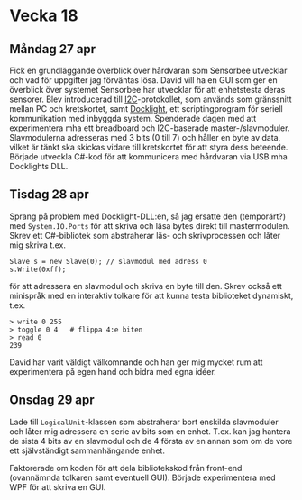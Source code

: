 # Vecka 18

## Måndag 27 apr

Fick en grundläggande överblick över hårdvaran som Sensorbee utvecklar och vad för uppgifter jag förväntas lösa. David vill ha en GUI som ger en överblick över systemet Sensorbee har utvecklar för att enhetstesta deras sensorer. Blev introducerad till [I2C](https://en.wikipedia.org/wiki/I%C2%B2C)-protokollet, som används som gränssnitt mellan PC och kretskortet, samt [Docklight](https://docklight.de/), ett scriptingprogram för seriell kommunikation med inbyggda system. Spenderade dagen med att experimentera mha ett breadboard och I2C-baserade master-/slavmoduler. Slavmodulerna adresseras med 3 bits (0 till 7) och håller en byte av data, vilket är tänkt ska skickas vidare till kretskortet för att styra dess beteende. Började utveckla C#-kod för att kommunicera med hårdvaran via USB mha Docklights DLL.

## Tisdag 28 apr

Sprang på problem med Docklight-DLL:en, så jag ersatte den (temporärt?) med `System.IO.Ports` för att skriva och läsa bytes direkt till mastermodulen. Skrev ett C#-bibliotek som abstraherar läs- och skrivprocessen och låter mig skriva t.ex.

```
Slave s = new Slave(0); // slavmodul med adress 0
s.Write(0xff);
```

för att adressera en slavmodul och skriva en byte till den. Skrev också ett minispråk med en interaktiv tolkare för att kunna testa biblioteket dynamiskt, t.ex.

```
> write 0 255
> toggle 0 4   # flippa 4:e biten
> read 0
239
```

David har varit väldigt välkomnande och han ger mig mycket rum att experimentera på egen hand och bidra med egna idéer.

## Onsdag 29 apr

Lade till `LogicalUnit`-klassen som abstraherar bort enskilda slavmoduler och låter mig adressera en serie av bits som en enhet. T.ex. kan jag hantera de sista 4 bits av en slavmodul och de 4 första av en annan som om de vore ett självständigt sammanhängande enhet.

Faktorerade om koden för att dela bibliotekskod från front-end (ovannämnda tolkaren samt eventuell GUI). Började experimentera med WPF för att skriva en GUI.

